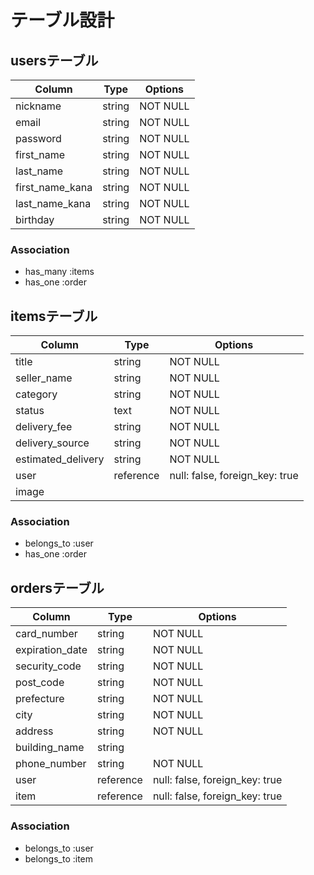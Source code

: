 # テーブル設計

## usersテーブル

| Column           | Type   | Options     |
| ---------------- | ------ | ----------- |
| nickname         | string | NOT NULL    |
| email            | string | NOT NULL    |
| password         | string | NOT NULL    |
| first_name       | string | NOT NULL    |
| last_name        | string | NOT NULL    |
| first_name_kana  | string | NOT NULL    |
| last_name_kana   | string | NOT NULL    |
| birthday         | string | NOT NULL    |

### Association
- has_many :items
- has_one :order

## itemsテーブル
       
| Column             | Type        | Options                         |
| ------------------ | ----------- | ------------------------------- |
| title              | string      | NOT NULL                        |
| seller_name        | string      | NOT NULL                        |
| category           | string      | NOT NULL                        |
| status             | text        | NOT NULL                        |
| delivery_fee       | string      | NOT NULL                        |
| delivery_source    | string      | NOT NULL                        |
| estimated_delivery | string      | NOT NULL                        |
| user               | reference   | null: false, foreign_key: true  |
| image              |             |                                 |ActiveStorageで実装

### Association

- belongs_to :user
- has_one :order


## ordersテーブル

| Column             | Type        | Options                         |
| ------------------ | ----------- | ------------------------------- |
| card_number        | string      | NOT NULL                        |
| expiration_date    | string      | NOT NULL                        |
| security_code      | string      | NOT NULL                        |
| post_code          | string      | NOT NULL                        |
| prefecture         | string      | NOT NULL                        |
| city               | string      | NOT NULL                        |
| address            | string      | NOT NULL                        |
| building_name      | string      |                                 |
| phone_number       | string      | NOT NULL                        |
| user               | reference   | null: false, foreign_key: true  |
| item               | reference   | null: false, foreign_key: true  |

### Association
- belongs_to :user
- belongs_to :item
